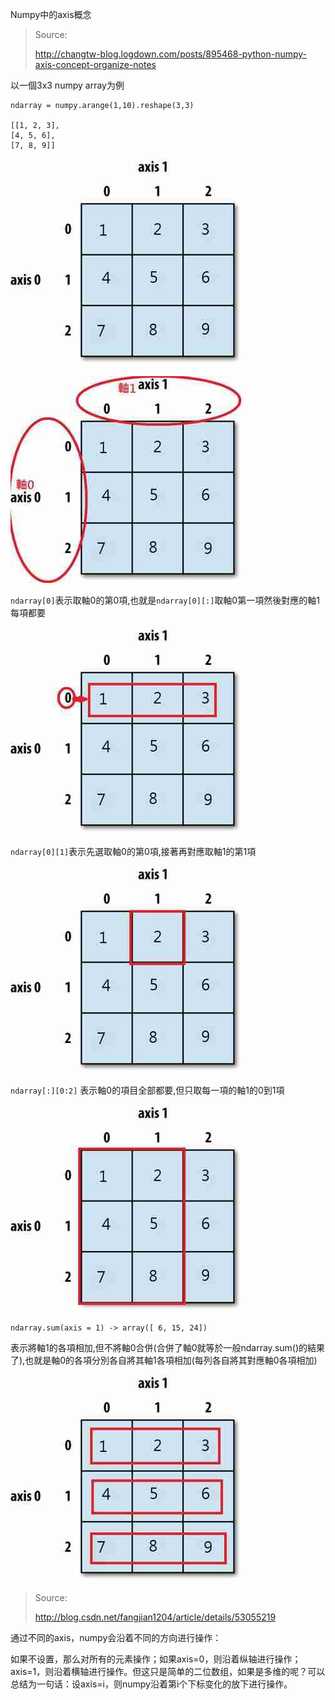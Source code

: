 Numpy中的axis概念

> Source:
>
> http://changtw-blog.logdown.com/posts/895468-python-numpy-axis-concept-organize-notes

以一個3x3 numpy array为例

```
ndarray = numpy.arange(1,10).reshape(3,3)

[[1, 2, 3], 
[4, 5, 6], 
[7, 8, 9]]
```

![](/assets/axis_1.jpg)

![](/assets/axis_2.jpg)

`ndarray[0]`表示取軸0的第0項,也就是`ndarray[0][:]`取軸0第一項然後對應的軸1每項都要

![](/assets/axis_3.jpg)

`ndarray[0][1]`表示先選取軸0的第0項,接著再對應取軸1的第1項

![](/assets/axis_4.jpg)

`ndarray[:][0:2]` 表示軸0的項目全部都要,但只取每一項的軸1的0到1項

![](/assets/axis_5.jpg)

```
ndarray.sum(axis = 1) -> array([ 6, 15, 24])
```

表示將軸1的各項相加,但不將軸0合併\(合併了軸0就等於一般ndarray.sum\(\)的結果了\),也就是軸0的各項分別各自將其軸1各項相加\(每列各自將其對應軸0各項相加\)

![](/assets/axis_6.jpg)

> Source:
>
> http://blog.csdn.net/fangjian1204/article/details/53055219

通过不同的axis，numpy会沿着不同的方向进行操作：

如果不设置，那么对所有的元素操作；如果axis=0，则沿着纵轴进行操作；axis=1，则沿着横轴进行操作。但这只是简单的二位数组，如果是多维的呢？可以总结为一句话：设axis=i，则numpy沿着第i个下标变化的放下进行操作。

